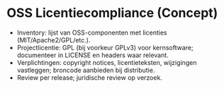 # OSS Licentiecompliance (Concept)

- Inventory: lijst van OSS-componenten met licenties (MIT/Apache2/GPL/etc.).
- Projectlicentie: GPL (bij voorkeur GPLv3) voor kernsoftware; documenteer in LICENSE en headers waar relevant.
- Verplichtingen: copyright notices, licentieteksten, wijzigingen vastleggen; broncode aanbieden bij distributie.
- Review per release; juridische review op verzoek.
